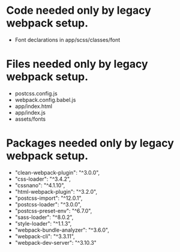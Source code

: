 # Code needed only by legacy webpack setup.
* Font declarations in app/scss/classes/font

# Files needed only by legacy webpack setup.
* postcss.config.js
* webpack.config.babel.js
* app/index.html
* app/index.js
* assets/fonts

# Packages needed only by legacy webpack setup.
* "clean-webpack-plugin": "^3.0.0",
* "css-loader": "^3.4.2",
* "cssnano": "^4.1.10",
* "html-webpack-plugin": "^3.2.0",
* "postcss-import": "^12.0.1",
* "postcss-loader": "^3.0.0",
* "postcss-preset-env": "^6.7.0",
* "sass-loader": "^8.0.2",
* "style-loader": "^1.1.3",
* "webpack-bundle-analyzer": "^3.6.0",
* "webpack-cli": "^3.3.11",
* "webpack-dev-server": "^3.10.3"
